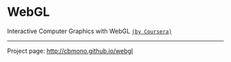 # WebGL

Interactive Computer Graphics with WebGL [`(by Coursera)`](https://www.coursera.org/course/webgl)

---

Project page: http://cbmono.github.io/webgl
